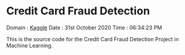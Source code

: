 # Credit Card Fraud Detection

Domain : [Kaggle](https://www.kaggle.com/omgavy/credit-card-fraud-detection)
Date : 31st October 2020
Time : 06:34:23 PM

This is the source code for the Credit Card Fraud Detection Project in Machine Learning.
